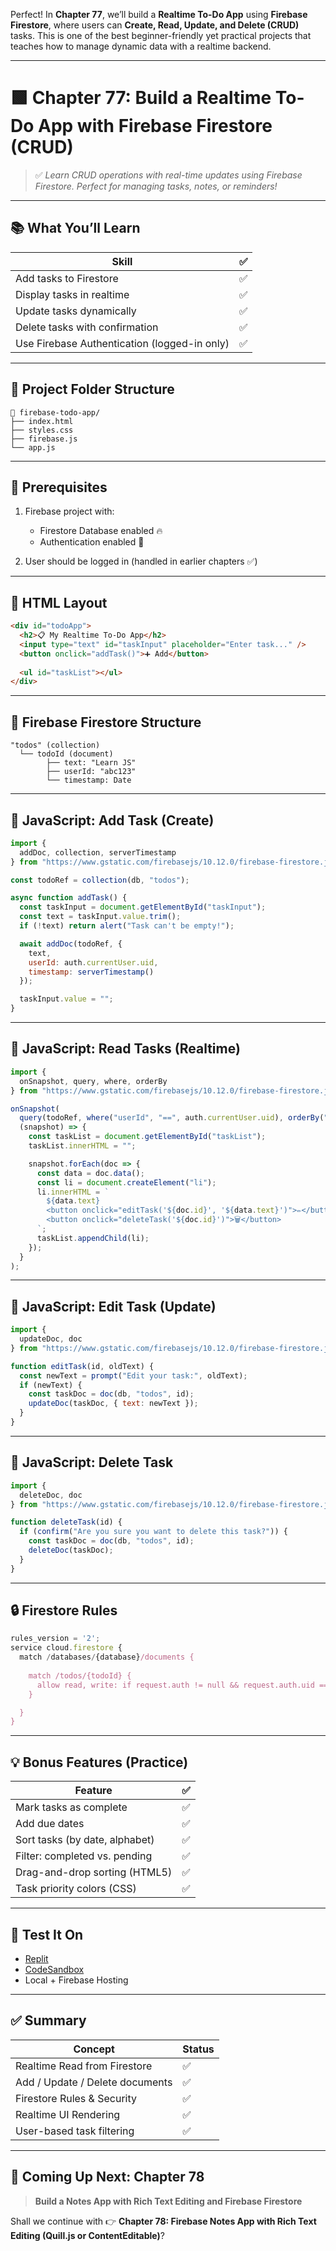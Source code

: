 Perfect! In **Chapter 77**, we’ll build a **Realtime To-Do App** using **Firebase Firestore**, where users can **Create, Read, Update, and Delete (CRUD)** tasks. This is one of the best beginner-friendly yet practical projects that teaches how to manage dynamic data with a realtime backend.

---

# 🟩 Chapter 77: Build a Realtime To-Do App with Firebase Firestore (CRUD)

> ✅ *Learn CRUD operations with real-time updates using Firebase Firestore. Perfect for managing tasks, notes, or reminders!*

---

## 📚 What You’ll Learn

| Skill                                        | ✅ |
| -------------------------------------------- | - |
| Add tasks to Firestore                       | ✅ |
| Display tasks in realtime                    | ✅ |
| Update tasks dynamically                     | ✅ |
| Delete tasks with confirmation               | ✅ |
| Use Firebase Authentication (logged-in only) | ✅ |

---

## 🧱 Project Folder Structure

```
📁 firebase-todo-app/
├── index.html
├── styles.css
├── firebase.js
└── app.js
```

---

## 🔧 Prerequisites

1. Firebase project with:

   * Firestore Database enabled 🔥
   * Authentication enabled 🔐
2. User should be logged in (handled in earlier chapters ✅)

---

## 🧩 HTML Layout

```html
<div id="todoApp">
  <h2>📋 My Realtime To-Do App</h2>
  <input type="text" id="taskInput" placeholder="Enter task..." />
  <button onclick="addTask()">➕ Add</button>
  
  <ul id="taskList"></ul>
</div>
```

---

## 🔌 Firebase Firestore Structure

```
"todos" (collection)
  └── todoId (document)
        ├── text: "Learn JS"
        ├── userId: "abc123"
        └── timestamp: Date
```

---

## 🔹 JavaScript: Add Task (Create)

```js
import {
  addDoc, collection, serverTimestamp
} from "https://www.gstatic.com/firebasejs/10.12.0/firebase-firestore.js";

const todoRef = collection(db, "todos");

async function addTask() {
  const taskInput = document.getElementById("taskInput");
  const text = taskInput.value.trim();
  if (!text) return alert("Task can't be empty!");

  await addDoc(todoRef, {
    text,
    userId: auth.currentUser.uid,
    timestamp: serverTimestamp()
  });

  taskInput.value = "";
}
```

---

## 🔹 JavaScript: Read Tasks (Realtime)

```js
import {
  onSnapshot, query, where, orderBy
} from "https://www.gstatic.com/firebasejs/10.12.0/firebase-firestore.js";

onSnapshot(
  query(todoRef, where("userId", "==", auth.currentUser.uid), orderBy("timestamp")),
  (snapshot) => {
    const taskList = document.getElementById("taskList");
    taskList.innerHTML = "";

    snapshot.forEach(doc => {
      const data = doc.data();
      const li = document.createElement("li");
      li.innerHTML = `
        ${data.text}
        <button onclick="editTask('${doc.id}', '${data.text}')">✏️</button>
        <button onclick="deleteTask('${doc.id}')">🗑️</button>
      `;
      taskList.appendChild(li);
    });
  }
);
```

---

## 🔹 JavaScript: Edit Task (Update)

```js
import {
  updateDoc, doc
} from "https://www.gstatic.com/firebasejs/10.12.0/firebase-firestore.js";

function editTask(id, oldText) {
  const newText = prompt("Edit your task:", oldText);
  if (newText) {
    const taskDoc = doc(db, "todos", id);
    updateDoc(taskDoc, { text: newText });
  }
}
```

---

## 🔹 JavaScript: Delete Task

```js
import {
  deleteDoc, doc
} from "https://www.gstatic.com/firebasejs/10.12.0/firebase-firestore.js";

function deleteTask(id) {
  if (confirm("Are you sure you want to delete this task?")) {
    const taskDoc = doc(db, "todos", id);
    deleteDoc(taskDoc);
  }
}
```

---

## 🔒 Firestore Rules

```js
rules_version = '2';
service cloud.firestore {
  match /databases/{database}/documents {
    
    match /todos/{todoId} {
      allow read, write: if request.auth != null && request.auth.uid == resource.data.userId;
    }

  }
}
```

---

## 💡 Bonus Features (Practice)

| Feature                        | ✅ |
| ------------------------------ | - |
| Mark tasks as complete         | ✅ |
| Add due dates                  | ✅ |
| Sort tasks (by date, alphabet) | ✅ |
| Filter: completed vs. pending  | ✅ |
| Drag-and-drop sorting (HTML5)  | ✅ |
| Task priority colors (CSS)     | ✅ |

---

## 🧪 Test It On

* [Replit](https://replit.com/)
* [CodeSandbox](https://codesandbox.io/)
* Local + Firebase Hosting

---

## ✅ Summary

| Concept                         | Status |
| ------------------------------- | ------ |
| Realtime Read from Firestore    | ✅      |
| Add / Update / Delete documents | ✅      |
| Firestore Rules & Security      | ✅      |
| Realtime UI Rendering           | ✅      |
| User-based task filtering       | ✅      |

---

## 🚀 Coming Up Next: Chapter 78

> **Build a Notes App with Rich Text Editing and Firebase Firestore**

Shall we continue with 👉 **Chapter 78: Firebase Notes App with Rich Text Editing (Quill.js or ContentEditable)**?
